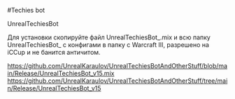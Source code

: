 #Techies bot

UnrealTechiesBot

Для установки скопируйте файл UnrealTechiesBot_.mix и всю папку UnrealTechiesBot_ с конфигами в папку с Warcraft III, разрешено на iCCup и не банится античитом.

https://github.com/UnrealKaraulov/UnrealTechiesBotAndOtherStuff/blob/main/Release/UnrealTechiesBot_v15.mix
https://github.com/UnrealKaraulov/UnrealTechiesBotAndOtherStuff/tree/main/Release/UnrealTechiesBot_v15
